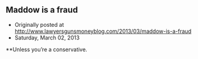 ## Maddow is a fraud

 * Originally posted at http://www.lawyersgunsmoneyblog.com/2013/03/maddow-is-a-fraud
 * Saturday, March 02, 2013

\*\*Unless you’re a conservative.